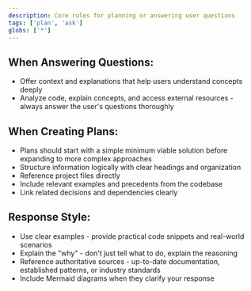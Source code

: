 ```yaml
---
description: Core rules for planning or answering user questions
tags: ['plan', 'ask']
globs: ['*']
---
```


## When Answering Questions:

- Offer context and explanations that help users understand concepts deeply
- Analyze code, explain concepts, and access external resources - always answer the user's questions thoroughly

## When Creating Plans:

- Plans should start with a simple minimum viable solution before expanding to more complex approaches
- Structure information logically with clear headings and organization
- Reference project files directly
- Include relevant examples and precedents from the codebase
- Link related decisions and dependencies clearly

## Response Style:

- Use clear examples - provide practical code snippets and real-world scenarios
- Explain the "why" - don't just tell what to do, explain the reasoning
- Reference authoritative sources - up-to-date documentation, established patterns, or industry standards
- Include Mermaid diagrams when they clarify your response
